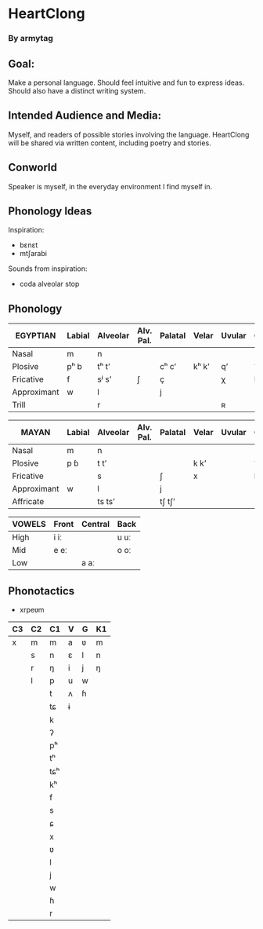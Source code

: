 # HeartClong

### By armytag

## Goal:

Make a personal language.  Should feel intuitive and fun to express ideas.  Should also have a distinct writing system.

## Intended Audience and Media:

Myself, and readers of possible stories involving the language.  HeartClong will be shared via written content, including poetry and stories.

## Conworld

Speaker is myself, in the everyday environment I find myself in.

## Phonology Ideas

Inspiration:
- bɛnɛt
- mtʃarabi

Sounds from inspiration:
- coda alveolar stop

## Phonology

| EGYPTIAN    | Labial | Alveolar | Alv. Pal. | Palatal | Velar | Uvular | Glottal |
|---          |---     |---       |---        |---      |---    | ---    |---      |
| Nasal       | m      | n        |           |         |       |        |         |
| Plosive     | pʰ b   | tʰ tʼ    |           | cʰ cʼ   | kʰ kʼ | qʼ     | ʔ       |
| Fricative   | f      | sʲ sʼ    | ʃ         | ç       |       | χ      | h       |
| Approximant | w      | l        |           | j       |       |        |         |
| Trill       |        | r        |           |         |       | ʀ      |         |

| MAYAN       | Labial | Alveolar | Alv. Pal. | Palatal | Velar | Uvular | Glottal |
|---          |---     |---       |---        |---      |---    | ---    |---      |
| Nasal       | m      | n        |           |         |       |        |         |
| Plosive     | p ɓ    | t tʼ     |           |         | k kʼ  |        | ʔ       |
| Fricative   |        | s        |           | ʃ       | x     |        | h       |
| Approximant | w      | l        |           | j       |       |        |         |
| Affricate   |        | ts tsʼ   |           | tʃ tʃʼ  |       |        |         |

| VOWELS | Front | Central | Back |
|---     |---    |---      |---   |
| High   | i iː  |         | u uː |
| Mid    | e eː  |         | o oː |
| Low    |       | a aː    |      |

## Phonotactics

- xrpeʋm

| C3 | C2 | C1  | V | G | K1 |
|--- |--- |---  |---|---|--- |
| x  | m  | m   | a | ʋ | m  |
|    | s  | n   | ɛ | l | n  |
|    | r  | ŋ   | i | j | ŋ  |
|    | l  | p   | u | w |    |
|    |    | t   | ʌ | ɦ |    |
|    |    | tɕ  | ɨ |   |    |
|    |    | k   |   |   |    |
|    |    | ʔ   |   |   |    |
|    |    | pʰ  |   |   |    |
|    |    | tʰ  |   |   |    |
|    |    | tɕʰ |   |   |    |
|    |    | kʰ  |   |   |    |
|    |    | f   |   |   |    |
|    |    | s   |   |   |    |
|    |    | ɕ   |   |   |    |
|    |    | x   |   |   |    |
|    |    | ʋ   |   |   |    |
|    |    | l   |   |   |    |
|    |    | j   |   |   |    |
|    |    | w   |   |   |    |
|    |    | ɦ   |   |   |    |
|    |    | r   |   |   |    |
